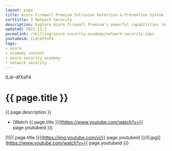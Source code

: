 ```yaml
---
layout: page
title: Azure Firewall Premium Intrusion Detection & Prevention System (IDPS)
sorttitle: 3 Network Security
description: Explore Azure Firewall Premium's powerful capabilities (e.g., TLS Inspection, URL Filtering, Web Categories) as a cloud native next-gen Firewall as a Service. At focus, learn about Azure Firewall's Intrusion Detection & Prevention System (IDPS), policies, insights or analytics, followed by a comprehensive demo.
updated: 2022-11-2
permalink: /skilling/azure-security-academy/network-security-idps
youtubeid: tLdrdfXsP4
tags: 
- azure
- academy content
- azure security academy
- network security
---
```

tLdr-dfXsP4
# {{ page.title }}

{{ page.description }}

* [Watch {{ page.title }}](https://www.youtube.com/watch?v={{ page.youtubeid }})

[![{{ page.title }}](https://img.youtube.com/vi/{{ page.youtubeid }}/0.jpg)](https://www.youtube.com/watch?v={{ page.youtubeid }})